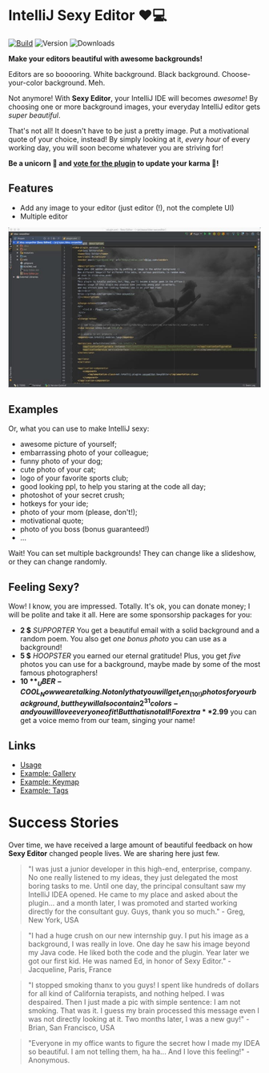# IntelliJ Sexy Editor ❤️💻

[![Build](https://github.com/igr/idea-sexyeditor/actions/workflows/build.yml/badge.svg)](https://github.com/igr/idea-sexyeditor/actions/workflows/build.yml)
![Version](https://img.shields.io/jetbrains/plugin/v/Sexy%20Editor)
![Downloads](https://img.shields.io/jetbrains/plugin/d/Sexy%20Editor)

<!-- Plugin description -->
**Make your editors beautiful with awesome backgrounds!**

Editors are so booooring. White background. Black background.
Choose-your-color background. Meh.

Not anymore! With **Sexy Editor**, your IntelliJ IDE will becomes _awesome_! By choosing one or more background images, your everyday IntelliJ editor gets _super beautiful_.

That's not all! It doesn't have to be just a pretty image. Put a motivational quote of your choice, instead! By simply looking at it, _every hour_ of every working day, you will soon become whatever you are striving for!

<!-- Plugin description end -->

**Be a unicorn 🦄 and [vote for the plugin](https://plugins.jetbrains.com/plugin/1833-sexy-editor) to update your karma 🔮!**

## Features

+ Add any image to your editor (just editor (!), not the complete UI)
+ Multiple editor


![](doc/sexyeditor.jpg)

## Examples

Or, what you can use to make IntelliJ sexy:

+ awesome picture of yourself;
+ embarrassing photo of your colleague;
+ funny photo of your dog;
+ cute photo of your cat;
+ logo of your favorite sports club;
+ good looking ppl, to help you staring at the code all day;
+ photoshot of your secret crush;
+ hotkeys for your ide;
+ photo of your mom (please, don't!);
+ motivational quote;
+ photo of you boss (bonus guaranteed!)
+ ...

Wait! You can set multiple backgrounds! They can change like
a slideshow, or they can change randomly.

## Feeling Sexy?

Wow! I know, you are impressed. Totally. It's ok, you can donate
money; I will be polite and take it all. Here are some sponsorship
packages for you:

+ **2 $** _SUPPORTER_
  You get a beautiful email with a solid background
  and a random poem. You also get _one bonus photo_ you can use as a
  background!
+ **5 $** _HOOPSTER_
  you earned our eternal gratitude! Plus, you get _five_ photos
  you can use for a background, maybe made by some of the most
  famous photographers!
+ **10 $** _UBER-COOL_
  Now we are talking. Not only that you will get _ten_ (10!) photos
  for your background, but they will also contain 2^31 colors -
  and you will love every one of it! But that is not all!
  For extra **2.99$** you can get a voice memo from our
  team, singing your name!

## Links

+ [Usage](doc/Usage.md)
+ [Example: Gallery](doc/ExampleGallery.md)
+ [Example: Keymap](doc/ExampleKeymap.md)
+ [Example: Tags](doc/ExampleTags.md)

# Success Stories

Over time, we have received a large amount of beautiful feedback on how **Sexy Editor** changed people lives. We are sharing here just few.

> "I was just a junior developer in this high-end, enterprise, company. No one really listened to my ideas, they just delegated the most boring tasks to me. Until one day, the principal consultant saw my IntelliJ IDEA opened. He came to my place and asked about the plugin... and a month later, I was promoted and started working directly for the consultant guy. Guys, thank you so much." - Greg, New York, USA

> "I had a huge crush on our new internship guy. I put his image as a background, I was really in love. One day he saw his image beyond my Java code. He liked both the code and the plugin. Year later we got our first kid. He was named Ed, in honor of Sexy Editor." - Jacqueline, Paris, France

> "I stopped smoking thanx to you guys! I spent like hundreds of dollars for all kind of California terapists, and nothing helped. I was despaired. Then I just made a pic with simple sentence: I am not smoking. That was it. I guess my brain processed this message even I was not directly looking at it. Two months later, I was a new guy!" - Brian, San Francisco, USA

> "Everyone in my office wants to figure the secret how I made my IDEA so beautiful. I am not telling them, ha ha... And I love this feeling!" - Anonymous.
